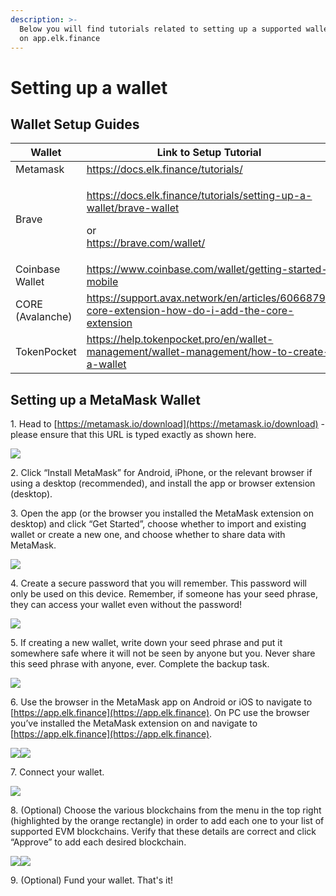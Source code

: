 ```yaml
---
description: >-
  Below you will find tutorials related to setting up a supported wallet for use
  on app.elk.finance
---
```


# Setting up a wallet

## Wallet Setup Guides

<table><thead><tr><th width="142">Wallet</th><th width="418.3333333333333">Link to Setup Tutorial</th><th>Desktop/Mobile</th></tr></thead><tbody><tr><td>Metamask</td><td><a href="https://docs.elk.finance/tutorials/setting-up-a-wallet/brave-wallet">https://docs.elk.finance/tutorials/</a></td><td>Both</td></tr><tr><td>Brave</td><td><p><a href="https://docs.elk.finance/tutorials/setting-up-a-wallet/brave-wallet">https://docs.elk.finance/tutorials/setting-up-a-wallet/brave-wallet</a></p><p>or<br><a href="https://brave.com/wallet/">https://brave.com/wallet/</a></p></td><td>Both (Integrated into Brave browser)</td></tr><tr><td>Coinbase Wallet</td><td><a href="https://www.coinbase.com/wallet/getting-started-mobile">https://www.coinbase.com/wallet/getting-started-mobile</a></td><td>Both</td></tr><tr><td>CORE (Avalanche)</td><td><a href="https://support.avax.network/en/articles/6066879-core-extension-how-do-i-add-the-core-extension">https://support.avax.network/en/articles/6066879-core-extension-how-do-i-add-the-core-extension</a></td><td>Desktop Only</td></tr><tr><td>TokenPocket</td><td><a href="https://help.tokenpocket.pro/en/wallet-management/wallet-management/how-to-create-a-wallet">https://help.tokenpocket.pro/en/wallet-management/wallet-management/how-to-create-a-wallet</a></td><td>Both</td></tr></tbody></table>

## Setting up a MetaMask Wallet

1\. Head to [https://metamask.io/download](https://metamask.io/download) - please ensure that this URL is typed exactly as shown here.

![](<../../.gitbook/assets/image (33).png>)



2\. Click “Install MetaMask” for Android, iPhone, or the relevant browser if using a desktop (recommended), and install the app or browser extension (desktop).



3\. Open the app (or the browser you installed the MetaMask extension on desktop) and click “Get Started”, choose whether to import and existing wallet or create a new one, and choose whether to share data with MetaMask.

![](<../../.gitbook/assets/image (23).png>)



4\. Create a secure password that you will remember. This password will only be used on this device. Remember, if someone has your seed phrase, they can access your wallet even without the password!

![](<../../.gitbook/assets/image (25).png>)

&#x20;

5\. If creating a new wallet, write down your seed phrase and put it somewhere safe where it will not be seen by anyone but you. Never share this seed phrase with anyone, ever. Complete the backup task.

![](<../../.gitbook/assets/image (15).png>)

&#x20;

6\. Use the browser in the MetaMask app on Android or iOS to navigate to [https://app.elk.finance](https://app.elk.finance). On PC use the browser you’ve installed the MetaMask extension on and navigate to [https://app.elk.finance](https://app.elk.finance).

![](<../../.gitbook/assets/image (32).png>)![](<../../.gitbook/assets/image (30).png>)

&#x20;

7\. Connect your wallet.

![](<../../.gitbook/assets/image (24).png>)

&#x20;

8\. (Optional) Choose the various blockchains from the menu in the top right (highlighted by the orange rectangle) in order to add each one to your list of supported EVM blockchains. Verify that these details are correct and click “Approve” to add each desired blockchain.

![](<../../.gitbook/assets/image (13) (1).png>)![](<../../.gitbook/assets/image (4) (1).png>)

&#x20;

9\. (Optional) Fund your wallet. That's it!
